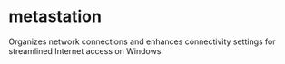 # metastation
Organizes network connections and enhances connectivity settings for streamlined Internet access on Windows
